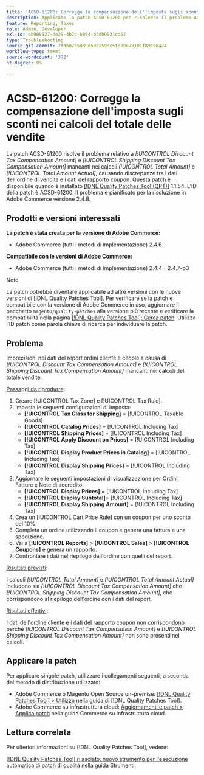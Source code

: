 ```yaml
---
title: 'ACSD-61200: Corregge la compensazione dell''imposta sugli sconti nei calcoli del totale delle vendite'
description: Applicare la patch ACSD-61200 per risolvere il problema Adobe Commerce per cui *[!UICONTROL Discount Tax Compensation Amount]* e *[!UICONTROL Shipping Discount Tax Compensation Amount]* mancano dai calcoli del totale vendite, causando discrepanze tra i dati dell'ordine cliente e i dati del rapporto coupon.
feature: Reporting, Taxes
role: Admin, Developer
exl-id: eb908827-de29-4b2c-b094-b5db0931cd52
type: Troubleshooting
source-git-commit: 7fdb02a6d89d50ea593c5fd99d78101f89198424
workflow-type: tm+mt
source-wordcount: '372'
ht-degree: 0%

---
```


# ACSD-61200: Corregge la compensazione dell&#39;imposta sugli sconti nei calcoli del totale delle vendite

La patch ACSD-61200 risolve il problema relativo a *[!UICONTROL Discount Tax Compensation Amount]* e *[!UICONTROL Shipping Discount Tax Compensation Amount]* mancanti nei calcoli *[!UICONTROL Total Amount]* e *[!UICONTROL Total Amount Actual]*, causando discrepanze tra i dati dell&#39;ordine di vendita e i dati del rapporto coupon. Questa patch è disponibile quando è installato [[!DNL Quality Patches Tool (QPT)]](/help/tools/quality-patches-tool/quality-patches-tool-to-self-serve-quality-patches.md) 1.1.54. L’ID della patch è ACSD-61200. Il problema è pianificato per la risoluzione in Adobe Commerce versione 2.4.8.

## Prodotti e versioni interessati

**La patch è stata creata per la versione di Adobe Commerce:**

- Adobe Commerce (tutti i metodi di implementazione) 2.4.6

**Compatibile con le versioni di Adobe Commerce:**

- Adobe Commerce (tutti i metodi di implementazione) 2.4.4 - 2.4.7-p3

>[!NOTE]
>
>La patch potrebbe diventare applicabile ad altre versioni con le nuove versioni di [!DNL Quality Patches Tool]. Per verificare se la patch è compatibile con la versione di Adobe Commerce in uso, aggiornare il pacchetto `magento/quality-patches` alla versione più recente e verificare la compatibilità nella pagina [[!DNL Quality Patches Tool]: Cerca patch](https://experienceleague.adobe.com/tools/commerce-quality-patches/index.html). Utilizza l’ID patch come parola chiave di ricerca per individuare la patch.

## Problema

Imprecisioni nei dati del report ordini cliente e cedole a causa di *[!UICONTROL Discount Tax Compensation Amount]* e *[!UICONTROL Shipping Discount Tax Compensation Amount]* mancanti nei calcoli del totale vendite.

<u>Passaggi da riprodurre</u>:

1. Creare [!UICONTROL Tax Zone] e [!UICONTROL Tax Rule].
1. Imposta le seguenti configurazioni di imposta:
   - **[!UICONTROL Tax Class for Shipping]** = [!UICONTROL Taxable Goods]
   - **[!UICONTROL Catalog Prices]** = [!UICONTROL Including Tax]
   - **[!UICONTROL Shipping Prices]** = [!UICONTROL Including Tax]
   - **[!UICONTROL Apply Discount on Prices]** = [!UICONTROL Including Tax]
   - **[!UICONTROL Display Product Prices in Catalog]** = [!UICONTROL Including Tax]
   - **[!UICONTROL Display Shipping Prices]** = [!UICONTROL Including Tax]
1. Aggiornare le seguenti impostazioni di visualizzazione per Ordini, Fatture e Note di accredito:
   - **[!UICONTROL Display Prices]** = [!UICONTROL Including Tax]
   - **[!UICONTROL Display Subtotal]**= [!UICONTROL Including Tax]
   - **[!UICONTROL Display Shipping Amount]** = [!UICONTROL Including Tax]
1. Crea un [!UICONTROL Cart Price Rule] con un coupon per uno sconto del 10%.
1. Completa un ordine utilizzando il coupon e genera una fattura e una spedizione.
1. Vai a **[!UICONTROL Reports]** > **[!UICONTROL Sales]** > **[!UICONTROL Coupons]** e genera un rapporto.
1. Confrontare i dati nel riepilogo dell&#39;ordine con quelli del report.

<u>Risultati previsti</u>:

I calcoli *[!UICONTROL Total Amount]* e *[!UICONTROL Total Amount Actual]* includono sia *[!UICONTROL Discount Tax Compensation Amount]* che *[!UICONTROL Shipping Discount Tax Compensation Amount]*, che corrispondono al riepilogo dell&#39;ordine con i dati del report.

<u>Risultati effettivi</u>:

I dati dell&#39;ordine cliente e i dati del rapporto coupon non corrispondono perché *[!UICONTROL Discount Tax Compensation Amount]* e *[!UICONTROL Shipping Discount Tax Compensation Amount]* non sono presenti nei calcoli.

## Applicare la patch

Per applicare singole patch, utilizzare i collegamenti seguenti, a seconda del metodo di distribuzione utilizzato:

- Adobe Commerce o Magento Open Source on-premise: [[!DNL Quality Patches Tool] > Utilizzo](/help/tools/quality-patches-tool/usage.md) nella guida di [!DNL Quality Patches Tool].
- Adobe Commerce su infrastruttura cloud: [Aggiornamenti e patch > Applica patch](https://experienceleague.adobe.com/docs/commerce-cloud-service/user-guide/develop/upgrade/apply-patches.html) nella guida Commerce su infrastruttura cloud.

## Lettura correlata

Per ulteriori informazioni su [!DNL Quality Patches Tool], vedere:

[[!DNL Quality Patches Tool] rilasciato: nuovo strumento per l&#39;esecuzione automatica di patch di qualità](https://experienceleague.adobe.com/en/docs/commerce-operations/tools/quality-patches-tool/quality-patches-tool-to-self-serve-quality-patches) nella guida Strumenti.

